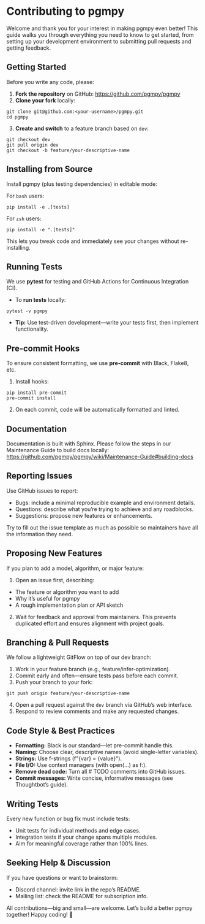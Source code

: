# Contributing to pgmpy

Welcome and thank you for your interest in making pgmpy even better! This guide
walks you through everything you need to know to get started, from setting up
your development environment to submitting pull requests and getting feedback.

## Getting Started
Before you write any code, please:

1. **Fork the repository** on GitHub: https://github.com/pgmpy/pgmpy
2. **Clone your fork** locally:
```
git clone git@github.com:<your-username>/pgmpy.git
cd pgmpy
```
3. **Create and switch** to a feature branch based on `dev`:
```
git checkout dev
git pull origin dev
git checkout -b feature/your-descriptive-name
```

## Installing from Source

Install pgmpy (plus testing dependencies) in editable mode:

For `bash` users:
```
pip install -e .[tests]
```
For `zsh` users:
```
pip install -e ".[tests]"
```
This lets you tweak code and immediately see your changes without re-installing.

## Running Tests

We use **pytest** for testing and GitHub Actions for Continuous Integration (CI).

* To **run tests** locally:
```
pytest -v pgmpy
```
* **Tip:** Use test-driven development—write your tests first, then implement functionality.

## Pre-commit Hooks

To ensure consistent formatting, we use **pre-commit** with Black, Flake8, etc.

1. Install hooks:
```
pip install pre-commit
pre-commit install
```
2. On each commit, code will be automatically formatted and linted.

## Documentation

Documentation is built with Sphinx. Please follow the steps in our Maintenance Guide to build docs locally: https://github.com/pgmpy/pgmpy/wiki/Maintenance-Guide#building-docs

## Reporting Issues

Use GitHub issues to report:

* Bugs: include a minimal reproducible example and environment details.
* Questions: describe what you’re trying to achieve and any roadblocks.
* Suggestions: propose new features or enhancements.

Try to fill out the issue template as much as possible so maintainers have all the information they need.

## Proposing New Features

If you plan to add a model, algorithm, or major feature:

1. Open an issue first, describing:
* The feature or algorithm you want to add
* Why it’s useful for pgmpy
* A rough implementation plan or API sketch

2. Wait for feedback and approval from maintainers. This prevents duplicated effort and ensures alignment with project goals.

## Branching & Pull Requests

We follow a lightweight GitFlow on top of our dev branch:
1. Work in your feature branch (e.g., feature/infer-optimization).
2. Commit early and often—ensure tests pass before each commit.
3. Push your branch to your fork:
```
git push origin feature/your-descriptive-name
```
4. Open a pull request against the `dev` branch via GitHub’s web interface.
5. Respond to review comments and make any requested changes.

## Code Style & Best Practices

* **Formatting:** Black is our standard—let pre-commit handle this.
* **Naming:** Choose clear, descriptive names (avoid single-letter variables).
* **Strings:** Use f-strings (f"{var} = {value}").
* **File I/O:** Use context managers (with open(...) as f:).
* **Remove dead code:** Turn all # TODO comments into GitHub issues.
* **Commit messages:** Write concise, informative messages (see Thoughtbot’s guide).

## Writing Tests

Every new function or bug fix must include tests:
* Unit tests for individual methods and edge cases.
* Integration tests if your change spans multiple modules.
* Aim for meaningful coverage rather than 100% lines.

## Seeking Help & Discussion
If you have questions or want to brainstorm:
* Discord channel: invite link in the repo’s README.
* Mailing list: check the README for subscription info.


All contributions—big and small—are welcome. Let’s build a better pgmpy together! Happy coding! 🚀
